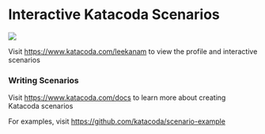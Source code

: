 # Interactive Katacoda Scenarios

[![](http://shields.katacoda.com/katacoda/leekanam/count.svg)](https://www.katacoda.com/leekanam "Get your profile on Katacoda.com")

Visit https://www.katacoda.com/leekanam to view the profile and interactive scenarios

### Writing Scenarios
Visit https://www.katacoda.com/docs to learn more about creating Katacoda scenarios

For examples, visit https://github.com/katacoda/scenario-example
